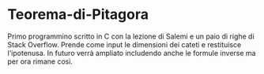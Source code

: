 # Teorema-di-Pitagora
Primo programmino scritto in C con la lezione di Salemi e un paio di righe di Stack Overflow.
Prende come input le dimensioni dei cateti e restituisce l'ipotenusa.
In futuro verrà ampliato includendo anche le formule inverse ma per ora rimane così.
